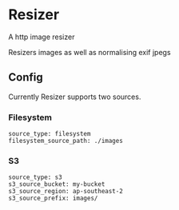 # Resizer

A http image resizer

Resizers images as well as normalising exif jpegs

## Config

Currently Resizer supports two sources.

### Filesystem

```
source_type: filesystem
filesystem_source_path: ./images
```

### S3

```
source_type: s3
s3_source_bucket: my-bucket
s3_source_region: ap-southeast-2
s3_source_prefix: images/
```